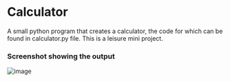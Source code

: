 # Calculator
A small python program that creates a calculator, the code for which can be found in calculator.py file.
This is a leisure mini project.

### Screenshot showing the output
![image](https://user-images.githubusercontent.com/104410750/189470274-86b558cb-ff3e-4dee-b2a7-21cc44c5ab00.png)
